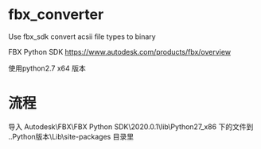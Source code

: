 # fbx_converter
Use fbx_sdk convert acsii file types to binary


FBX Python SDK   https://www.autodesk.com/products/fbx/overview

使用python2.7 x64 版本

# 流程
导入 Autodesk\FBX\FBX Python SDK\2020.0.1\lib\Python27_x86 下的文件到
..Python版本\Lib\site-packages 目录里
